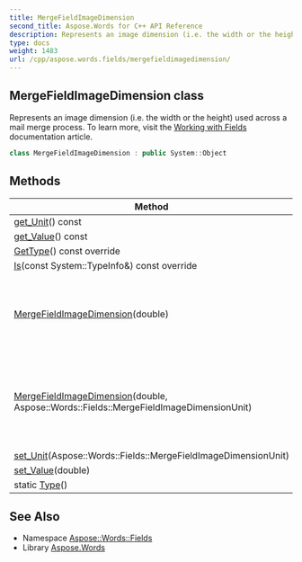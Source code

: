 ```yaml
---
title: MergeFieldImageDimension
second_title: Aspose.Words for C++ API Reference
description: Represents an image dimension (i.e. the width or the height) used across a mail merge process. To learn more, visit the  documentation article.
type: docs
weight: 1483
url: /cpp/aspose.words.fields/mergefieldimagedimension/
---
```

## MergeFieldImageDimension class


Represents an image dimension (i.e. the width or the height) used across a mail merge process. To learn more, visit the [Working with Fields](https://docs.aspose.com/words/cpp/working-with-fields/) documentation article.

```cpp
class MergeFieldImageDimension : public System::Object
```

## Methods

| Method | Description |
| --- | --- |
| [get_Unit](./get_unit/)() const | The unit. |
| [get_Value](./get_value/)() const | The value. |
| [GetType](./gettype/)() const override |  |
| [Is](./is/)(const System::TypeInfo\&) const override |  |
| [MergeFieldImageDimension](./mergefieldimagedimension/)(double) | Creates an image dimension instance with the given value in points. |
| [MergeFieldImageDimension](./mergefieldimagedimension/)(double, Aspose::Words::Fields::MergeFieldImageDimensionUnit) | Creates an image dimension instance with the given value and the given unit. |
| [set_Unit](./set_unit/)(Aspose::Words::Fields::MergeFieldImageDimensionUnit) | The unit. |
| [set_Value](./set_value/)(double) | The value. |
| static [Type](./type/)() |  |

## See Also

* Namespace [Aspose::Words::Fields](../)
* Library [Aspose.Words](../../)
